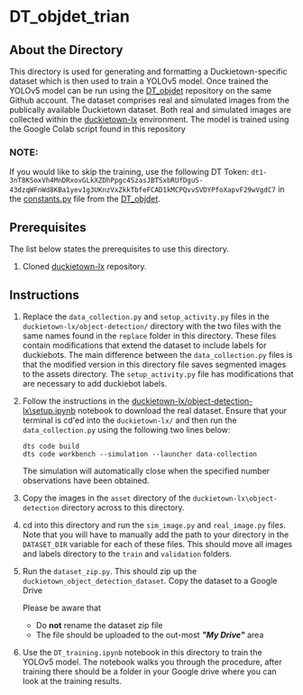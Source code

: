# **DT_objdet_trian**

## About the Directory

This directory is used for generating and formatting a Duckietown-specific dataset which is then used to train a YOLOv5 model. Once trained the YOLOv5 model can be run using the [DT_objdet](https://github.com/Dinoclaro/DT_objdet) repository on the same Github account. The dataset comprises real and simulated images from the publically available Duckietown dataset. Both real and simulated images are collected within the [duckietown-lx](https://github.com/duckietown/duckietown-lx/tree/mooc2022) environment. The model is trained using the Google Colab script found in this repository

### NOTE: 
If you would like to skip the training, use the following DT Token: `dt1-3nT8KSoxVh4MnDRxovGLkXZDhPpgc4SzasJBTSxbRUfDguS-43dzqWFnWd8KBa1yev1g3UKnzVxZkkTbfeFCAD1kMCPQvvSVDYPfoXapvF29wVgdC7` in the [constants.py](https://github.com/Dinoclaro/DT_objdet/blob/v3/packages/nn_model/constants.py) file from the  [DT_objdet](https://github.com/Dinoclaro/DT_objdet). 

## Prerequisites

The list below states the prerequisites to use this directory.

1. Cloned [duckietown-lx](https://github.com/duckietown/duckietown-lx/tree/mooc2022) repository.

## Instructions

1. Replace the `data_collection.py` and `setup_activity.py` files in the `duckietown-lx/object-detection/` directory with the two files with the same names found in the `replace` folder in this directory. These files contain modifications that extend the dataset to include labels for duckiebots. The main difference between the `data_collection.py` files is that the modified version in this directory file saves segmented images to the assets directory. The `setup_activity.py` file has modifications that are necessary to add duckiebot labels.

2. Follow the instructions in the [duckietown-lx/object-detection-lx\setup.ipynb](https://github.com/duckietown/duckietown-lx/blob/mooc2022/object-detection/notebooks/02-Setup-Data-Collection/setup.ipynb) notebook to download the real dataset. Ensure that your terminal is cd'ed into the `duckietown-lx/` and then run the `data_collection.py` using the following two lines below:

    ```shell
    dts code build
    dts code workbench --simulation --launcher data-collection
    ```
    The simulation will automatically close when the specified number observations have been obtained. 

3. Copy the images in the `asset` directory of the `duckietown-lx\object-detection` directory across to this directory. 

4. cd into this directory and run the `sim_image.py` and `real_image.py` files. Note that you will have to manually add the path to your directory in the `DATASET_DIR` variable for each of these files. This should move all images and labels directory to the `train` and `validation` folders. 

5. Run the `dataset_zip.py`. This should zip up the `duckietown_object_detection_dataset`.
Copy the dataset to a  Google Drive

    Please be aware that
    * Do **not** rename the dataset zip file
    * The file should be uploaded to the out-most ***"My Drive"*** area

6. Use the `DT_training.ipynb` notebook in this directory to train the YOLOv5 model. The notebook walks you through the procedure, after training there should be a folder in your Google drive where you can look at the training results. 
